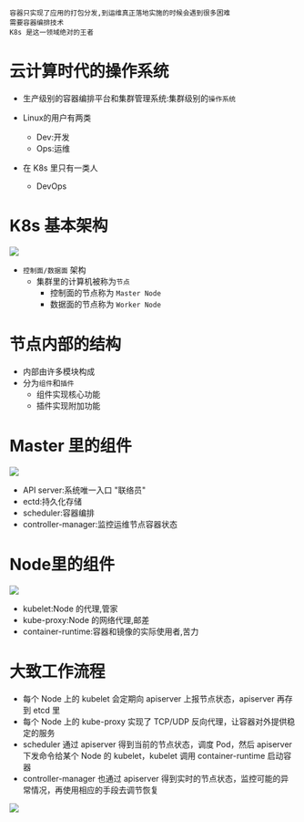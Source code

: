 ```
容器只实现了应用的打包分发,到运维真正落地实施的时候会遇到很多困难
需要容器编排技术
K8s 是这一领域绝对的王者
```

# 云计算时代的操作系统
- 生产级别的容器编排平台和集群管理系统:集群级别的`操作系统`

- Linux的用户有两类
  - Dev:开发
  - Ops:运维
- 在 K8s 里只有一类人
  - DevOps

# K8s 基本架构
![](https://static001.geekbang.org/resource/image/34/b7/344e0c6dc2141b12f99e61252110f6b7.png?wh=1278x704)
 
 
- `控制面/数据面` 架构
  - 集群里的计算机被称为`节点`
    - 控制面的节点称为 `Master Node`
    - 数据面的节点称为 `Worker Node`


# 节点内部的结构
  - 内部由许多模块构成
  - 分为`组件`和`插件`
    - 组件实现核心功能
    - 插件实现附加功能

# Master 里的组件
![](https://static001.geekbang.org/resource/image/33/c6/330e03a66f636657c0d8695397c508c6.jpg?wh=1278x704)
- API server:系统唯一入口 "联络员"
- ectd:持久化存储
- scheduler:容器编排
- controller-manager:监控运维节点容器状态

# Node里的组件
![](https://static001.geekbang.org/resource/image/87/35/87bab507ce8381325e85570f3bc1d935.jpg?wh=1278x704)
- kubelet:Node 的代理,管家
- kube-proxy:Node 的网络代理,邮差
- container-runtime:容器和镜像的实际使用者,苦力

# 大致工作流程
- 每个 Node 上的 kubelet 会定期向 apiserver 上报节点状态，apiserver 再存到 etcd 里
- 每个 Node 上的 kube-proxy 实现了 TCP/UDP 反向代理，让容器对外提供稳定的服务
- scheduler 通过 apiserver 得到当前的节点状态，调度 Pod，然后 apiserver 下发命令给某个 Node 的 kubelet，kubelet 调用 container-runtime 启动容器
- controller-manager 也通过 apiserver 得到实时的节点状态，监控可能的异常情况，再使用相应的手段去调节恢复

![](https://static001.geekbang.org/resource/image/65/e1/65d38ac50b4f2f1fd4b6700d5b8e7be1.jpg?wh=1920x1096)